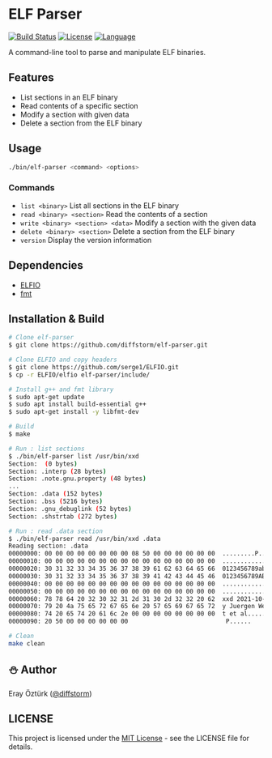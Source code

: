 # ELF Parser

[![Build Status](https://github.com/diffstorm/elf-parser/actions/workflows/c-cpp.yml/badge.svg)](https://github.com/diffstorm/elf-parser/actions)
[![License](https://img.shields.io/github/license/diffstorm/elf-parser)](https://github.com/diffstorm/elf-parser/blob/main/LICENSE)
[![Language](https://img.shields.io/github/languages/top/diffstorm/elf-parser)](https://github.com/diffstorm/elf-parser)

A command-line tool to parse and manipulate ELF binaries.

## Features
- List sections in an ELF binary
- Read contents of a specific section
- Modify a section with given data
- Delete a section from the ELF binary

## Usage
```sh
./bin/elf-parser <command> <options>
```

### Commands
- `list <binary>` List all sections in the ELF binary
- `read <binary> <section>` Read the contents of a section
- `write <binary> <section> <data>` Modify a section with the given data
- `delete <binary> <section>` Delete a section from the ELF binary
- `version` Display the version information

## Dependencies
- [ELFIO](https://github.com/serge1/ELFIO)
- [fmt](https://github.com/fmtlib/fmt)

## Installation & Build
```sh
# Clone elf-parser
$ git clone https://github.com/diffstorm/elf-parser.git

# Clone ELFIO and copy headers
$ git clone https://github.com/serge1/ELFIO.git
$ cp -r ELFIO/elfio elf-parser/include/

# Install g++ and fmt library
$ sudo apt-get update
$ sudo apt install build-essential g++
$ sudo apt-get install -y libfmt-dev

# Build
$ make

# Run : list sections
$ ./bin/elf-parser list /usr/bin/xxd
Section:  (0 bytes)
Section: .interp (28 bytes)
Section: .note.gnu.property (48 bytes)
...
Section: .data (152 bytes)
Section: .bss (5216 bytes)
Section: .gnu_debuglink (52 bytes)
Section: .shstrtab (272 bytes)

# Run : read .data section
$ ./bin/elf-parser read /usr/bin/xxd .data
Reading section: .data
00000000: 00 00 00 00 00 00 00 00 08 50 00 00 00 00 00 00  .........P......
00000010: 00 00 00 00 00 00 00 00 00 00 00 00 00 00 00 00  ................
00000020: 30 31 32 33 34 35 36 37 38 39 61 62 63 64 65 66  0123456789abcdef
00000030: 30 31 32 33 34 35 36 37 38 39 41 42 43 44 45 46  0123456789ABCDEF
00000040: 00 00 00 00 00 00 00 00 00 00 00 00 00 00 00 00  ................
00000050: 00 00 00 00 00 00 00 00 00 00 00 00 00 00 00 00  ................
00000060: 78 78 64 20 32 30 32 31 2d 31 30 2d 32 32 20 62  xxd 2021-10-22 b
00000070: 79 20 4a 75 65 72 67 65 6e 20 57 65 69 67 65 72  y Juergen Weiger
00000080: 74 20 65 74 20 61 6c 2e 00 00 00 00 00 00 00 00  t et al.........
00000090: 20 50 00 00 00 00 00 00                           P......

# Clean
make clean
```

## :snowman: Author
Eray Öztürk ([@diffstorm](https://github.com/diffstorm))

## LICENSE
This project is licensed under the [MIT License](LICENSE) - see the LICENSE file for details.
